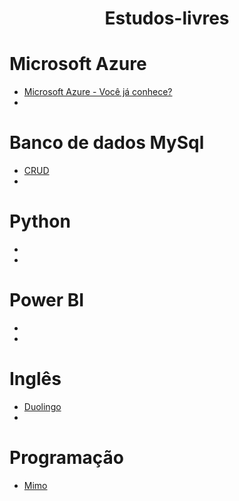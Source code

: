 <h1 align="center"> Estudos-livres </h1>

# Microsoft Azure

* [Microsoft Azure - Você já conhece?](https://www.youtube.com/watch?v=-2rA4QxP3IM)
* []()

# Banco de dados MySql

* [CRUD](https://www.youtube.com/watch?v=13FQY5jl7iQ&t=2s)
* []()

# Python

* []()
* []()

# Power BI

* []()
* []()

# Inglês

* [Duolingo](https://www.duolingo.com/learn)
* []()

# Programação
* [Mimo](https://dev.getmimo.com/web/overview)
